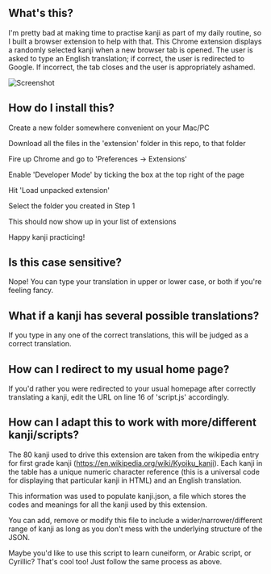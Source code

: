 ## What's this?

I'm pretty bad at making time to practise kanji as part of my daily routine, so I built a browser extension to help with that. This Chrome extension displays a randomly selected kanji when a new
browser tab is opened. The user is asked to type an English translation; if
correct, the user is redirected to Google. If incorrect, the tab closes and the
user is appropriately ashamed.

![Screenshot](https://github.com/nomblr/kanjitab/blob/master/extension/screenshot.jpg)

## How do I install this?

Create a new folder somewhere convenient on your Mac/PC

Download all the files in the 'extension' folder in this repo, to that folder

Fire up Chrome and go to 'Preferences -> Extensions'

Enable 'Developer Mode' by ticking the box at the top right of the page

Hit 'Load unpacked extension'

Select the folder you created in Step 1

This should now show up in your list of extensions

Happy kanji practicing!

## Is this case sensitive?

Nope! You can type your translation in upper or lower case, or both if you're
feeling fancy.

## What if a kanji has several possible translations?

If you type in any one of the correct translations, this will be judged as a correct
translation.

## How can I redirect to my usual home page?

If you'd rather you were redirected to your usual homepage after correctly
translating a kanji, edit the URL on line 16 of 'script.js' accordingly.

## How can I adapt this to work with more/different kanji/scripts?

The 80 kanji used to drive this extension are taken from the wikipedia entry for
first grade kanji (https://en.wikipedia.org/wiki/Kyoiku_kanji). Each kanji in the
table has a unique numeric character reference (this is a universal code for
displaying that particular kanji in HTML) and an English translation.

This information was used to populate kanji.json, a file which stores the codes
and meanings for all the kanji used by this extension.

You can add, remove or modify this file to include a wider/narrower/different range of
kanji as long as you don't mess with the underlying structure of the JSON.

Maybe you'd like to use this script to learn cuneiform, or Arabic script, or
Cyrillic? That's cool too! Just follow the same process as above.
